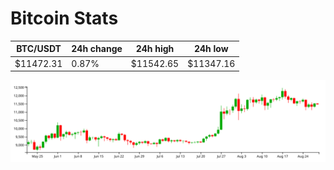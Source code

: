 # Bitcoin Stats

BTC/USDT|24h change|24h high|24h low|
|---|---|---|---|
|$11472.31|0.87%|$11542.65|$11347.16|

<img src="./chart.svg">
